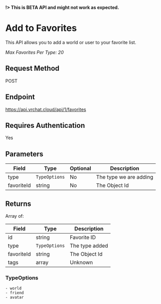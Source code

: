 **!> This is BETA API and might not work as expected.**

# Add to Favorites

This API allows you to add a world or user to your favorite list.

*Max Favorites Per Type: 20*

## Request Method 
POST

## Endpoint
https://api.vrchat.cloud/api/1/favorites

## Requires Authentication
Yes

## Parameters

Field | Type | Optional | Description
------|------|----------|------------
type | `TypeOptions` | No | The type we are adding
favoriteId | string | No | The Object Id


## Returns 

Array of:

Field | Type | Description
------|------|------------
id | string | Favorite ID
type | `TypeOptions` | The type added
favoriteId | string | The Object Id
tags | array | Unknown

### TypeOptions

    - world
    - friend
    - avatar
